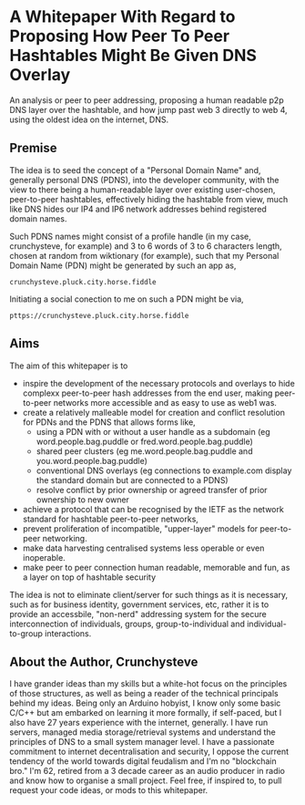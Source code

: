 # A Whitepaper With Regard to Proposing How Peer To Peer Hashtables Might Be Given DNS Overlay

An analysis or peer to peer addressing, proposing a human readable p2p DNS layer over the hashtable, and how jump past web 3 directly to web 4, 
using the oldest idea on the internet, DNS.

## Premise
The idea is to seed the concept of a "Personal Domain Name" and, generally personal DNS (PDNS), into the developer community, with the view to 
there being a human-readable layer over existing user-chosen, peer-to-peer hashtables, effectively hiding the hashtable from view, much like DNS 
hides our IP4 and IP6 network addresses behind registered domain names.

Such PDNS names might consist of a profile handle (in my case, crunchysteve, for example) and 3 to 6 words of 3 to 6 characters length, chosen at 
random from wiktionary (for example), such that my Personal Domain Name (PDN) might be generated by such an app as, 

```crunchysteve.pluck.city.horse.fiddle```

Initiating a social conection to me on such a PDN might be via,

```pttps://crunchysteve.pluck.city.horse.fiddle```

## Aims
The aim of this whitepaper is to 
 - inspire the development of the necessary protocols and overlays to hide complexx peer-to-peer hash addresses from
the end user, making peer-to-peer networks more accessible and as easy to use as web1 was.
 - create a relatively malleable model for creation and conflict resolution for PDNs and the PDNS that allows forms like,
   - using a PDN with or without a user handle as a subdomain (eg word.people.bag.puddle or fred.word.people.bag.puddle)
   - shared peer clusters (eg me.word.people.bag.puddle and you.word.people.bag.puddle)
   - conventional DNS overlays (eg connections to example.com display the standard domain but are connected to a PDNS)
   - resolve conflict by prior ownership or agreed transfer of prior ownership to new owner
 - achieve a protocol that can be recognised by the IETF as the network standard for hashtable peer-to-peer networks,
 - prevent proliferation of incompatible, "upper-layer" models for peer-to-peer networking.
 - make data harvesting centralised systems less operable or even inoperable.
 - make peer to peer connection human readable, memorable and fun, as a layer on top of hashtable security

The idea is not to eliminate client/server for such things as it is necessary, such as for business identity, government services, etc, rather it
is to provide an accessbile, "non-nerd" addressing system for the secure interconnection of individuals, groups, group-to-individual and 
individual-to-group interactions.

## About the Author, Crunchysteve
I have grander ideas than my skills but a white-hot focus on the principles of those structures, as well as being a reader of the technical 
principals behind my ideas. Being only an Arduino hobyist, I know only some basic C/C++ but am embarked on learning it more formally, if
self-paced, but I also have 27 years experience with the internet, generally. I have run servers, managed media storage/retrieval systems and
understand the principles of DNS to a small system manager level. I have a passionate commitment to internet decentralisation and security, I
oppose the current tendency of the world towards digital feudalism and I'm no "blockchain bro." I'm 62, retired from a 3 decade career as an
audio producer in radio and know how to organise a small project. Feel free, if inspired to, to pull request your code ideas, or mods to this
whitepaper.
